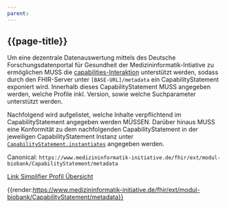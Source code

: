 ```yaml
---
parent: 
---
```

## {{page-title}}

Um eine dezentrale Datenauswertung mittels des Deutsche Forschungsdatenportal für Gesundheit der Medizininformatik-Intiative zu ermöglichen MUSS die [capabilities-Interaktion](https://hl7.org/fhir/R4/capabilitystatement.html) unterstützt werden, sodass durch den FHIR-Server unter ```[BASE-URL]/metadata``` ein CapabilityStatement exponiert wird. Innerhalb dieses CapabilityStatement MUSS angegeben werden, welche Profile inkl. Version, sowie welche Suchparameter unterstützt werden.

Nachfolgend wird aufgelistet, welche Inhalte verpflichtend im CapabilityStatement angegeben werden MÜSSEN. Darüber hinaus MUSS eine Konformität zu dem nachfolgenden CapabilityStatement in der jeweiligen CapabilityStatement Instanz unter [```CapabilityStatement.instantiates```](https://www.hl7.org/fhir/capabilitystatement-definitions.html#CapabilityStatement.instantiates) angegeben werden.

Canonical: ```https://www.medizininformatik-initiative.de/fhir/ext/modul-biobank/CapabilityStatement/metadata```

[Link Simplifier Profil Übersicht](https://simplifier.net/resolve?canonical=https://www.medizininformatik-initiative.de/fhir/ext/modul-biobank/CapabilityStatement/metadata&fhirVersion=R4&scope=de.medizininformatikinitiative.kerndatensatz.biobank@2026.0.0)


{{render:https://www.medizininformatik-initiative.de/fhir/ext/modul-biobank/CapabilityStatement/metadata}}